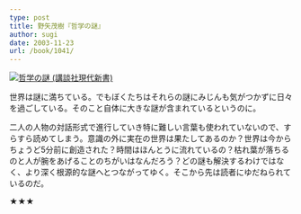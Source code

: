```yaml
---
type: post
title: 野矢茂樹『哲学の謎』
author: sugi
date: 2003-11-23
url: /book/1041/
---
```

<a href="http://www.amazon.co.jp/exec/obidos/ASIN/4061492861/chezsugi-22/ref=nosim/" name="amazletlink" target="_blank"><img src="http://ecx.images-amazon.com/images/I/419A2YFC2RL.jpg" alt="哲学の謎 (講談社現代新書)" style="border: none;" class="alignleft" /></a>

世界は謎に満ちている。でもぼくたちはそれらの謎にみじんも気がつかずに日々を過ごしている。そのこと自体に大きな謎が含まれているというのに。

二人の人物の対話形式で進行していき特に難しい言葉も使われていないので、すらすら読めてしまう。意識の外に実在の世界は果たしてあるのか？世界は今からちょうど5分前に創造された？時間はほんとうに流れているの？枯れ葉が落ちるのと人が腕をあげることのちがいはなんだろう？どの謎も解決するわけではなく、より深く根源的な謎へとつながってゆく。そこから先は読者にゆだねられているのだ。

★★★

